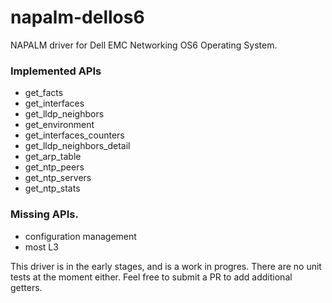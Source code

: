 # napalm-dellos6

NAPALM driver for Dell EMC Networking OS6 Operating System.

### Implemented APIs

* get_facts
* get_interfaces
* get_lldp_neighbors
* get_environment
* get_interfaces_counters
* get_lldp_neighbors_detail
* get_arp_table
* get_ntp_peers
* get_ntp_servers
* get_ntp_stats

### Missing APIs.

* configuration management
* most L3

This driver is in the early stages, and is a work in progres. There are no unit tests at the moment either. Feel free to submit a PR to add additional getters.

